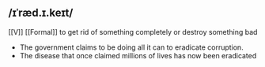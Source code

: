 ## /ɪˈræd.ɪ.keɪt/
[[V]] [[Formal]]
to get rid of something completely or destroy something bad

- The government claims to be doing all it can to eradicate corruption.
- The disease that once claimed millions of lives has now been eradicated